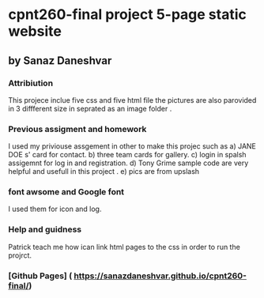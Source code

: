 
# cpnt260-final project 5-page static website
## by Sanaz Daneshvar
### Attribiution
This projece inclue five css and five html file the pictures are also parovided in 3 diffferent size in seprated as an image folder .
 ### Previous assigment and homework

I used my priviouse assgement in other to make this projec such as
a) JANE DOE s' card for contact.
b) three team cards  for gallery.
c) login in spalsh assigemnt for log in and registration.
d) Tony Grime sample code are very helpful and usefull in this project .
e) pics are from upslash
### font awsome  and Google font 
I used them for icon and log.
### Help and guidness
 Patrick teach me how ican link html pages to  the css in order to run  the projrct.
### [Github Pages] ( https://sanazdaneshvar.github.io/cpnt260-final/)
